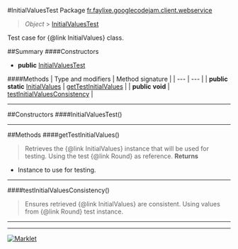 #InitialValuesTest
Package [fr.faylixe.googlecodejam.client.webservice](README.md)<br>

> *Object* > [InitialValuesTest](InitialValuesTest.md)

Test case for {@link InitialValues} class.

##Summary
####Constructors
* **public** [InitialValuesTest](#initialvaluestest)

####Methods
| Type and modifiers | Method signature |
| --- | --- |
| **public static** [InitialValues](InitialValues.md) | [getTestInitialValues](#gettestinitialvalues) |
| **public** **void** | [testInitialValuesConsistency](#testinitialvaluesconsistency) |

---


##Constructors
####InitialValuesTest()
> 

---


##Methods
####getTestInitialValues()
> Retrieves the {@link InitialValues}
 instance that will be used for testing.
 Using the test {@link Round} as reference.
> **Returns**
* Instance to use for testing.


---

####testInitialValuesConsistency()
> Ensures retrieved {@link InitialValues} are
 consistent. Using values from {@link Round}
 test instance.

---

---

[![Marklet](https://img.shields.io/badge/Generated%20by-Marklet-green.svg)](https://github.com/Faylixe/marklet)